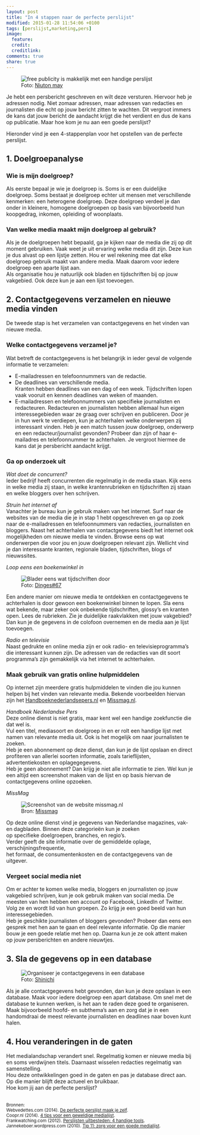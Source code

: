 ```yaml
---
layout: post
title: "In 4 stappen naar de perfecte perslijst"
modified: 2015-01-28 11:54:06 +0100
tags: [perslijst,marketing,pers]
image:
  feature: 
  credit: 
  creditlink: 
comments: true
share: true
---
```

<figure>
<img src="/images/pr.jpg" alt="free publicity is makkelijk met een handige perslijst">
<figcaption>Foto: <a href="http://bit.ly/1wrECk5">Niuton may</a></figcaption>
</figure>

Je hebt een persbericht geschreven en wilt deze versturen. Hiervoor heb je adressen nodig. Niet zomaar adressen, maar adressen van redacties en journalisten die echt op jouw bericht zitten te wachten. Dit vergroot immers de kans dat jouw bericht de aandacht krijgt die het verdient en dus de kans op publicatie. Maar hoe kom je nu aan een goede perslijst? 

Hieronder vind je een 4-stappenplan voor het opstellen van de perfecte
perslijst.

<h2>1. Doelgroepanalyse</h2>

<h3>Wie is mijn doelgroep?</h3>
Als eerste bepaal je wie je doelgroep is. Soms is er een duidelijke doelgroep. Soms bestaat je doelgroep echter uit mensen met verschillende kenmerken: een heterogene doelgroep. Deze doelgroep verdeel je dan onder in kleinere, homogene doelgroepen op basis van bijvoorbeeld hun koopgedrag, inkomen, opleiding of woonplaats. 


<h3>Van welke media maakt mijn doelgroep al gebruik?</h3>
Als je de doelgroepen hebt bepaald, ga je kijken naar de media die zij op dit moment gebruiken. Vaak weet je uit ervaring welke media dit zijn. Deze kun je dus alvast op een lijstje zetten. Hou er wel rekening mee dat elke doelgroep gebruik maakt van andere media. Maak daarom voor iedere doelgroep een aparte lijst aan.<br>
Als organisatie hou je natuurlijk ook bladen en tijdschriften bij op
jouw vakgebied. Ook deze kun je aan een lijst toevoegen.

<h2>2. Contactgegevens verzamelen en nieuwe media vinden</h2>
De tweede stap is het verzamelen van contactgegevens en het vinden van
nieuwe media.

<h3>Welke contactgegevens verzamel je?</h3>
Wat betreft de contactgegevens is het belangrijk in ieder geval de
volgende informatie te verzamelen:<br>
<ul>
<li>E-mailadressen en telefoonnummers van de redactie.</li>
<li>De deadlines van verschillende media.</li>
Kranten hebben deadlines van een dag of een week. Tijdschriften lopen vaak vooruit en kennen deadlines van weken of maanden. 
<li>E-mailadressen en telefoonnummers van specifieke journalisten en
redacteuren. Redacteuren en journalisten hebben allemaal hun eigen interessegebieden waar ze graag over schrijven en publiceren. Door je in hun werk te verdiepen, kun je achterhalen welke onderwerpen zij interessant vinden. Heb je een match tussen jouw doelgroep, onderwerp en een redacteur/journalist gevonden? Probeer dan zijn of haar e-mailadres en telefoonnummer te achterhalen. Je vergroot hiermee de kans dat je persbericht aandacht krijgt.</li> 
</ul>

<h3>Ga op onderzoek uit</h3>

<em>Wat doet de concurrent?</em><br>
Ieder bedrijf heeft concurrenten die regelmatig in de media staan. Kijk eens in welke media zij staan, in welke krantenrubrieken en tijdschriften zij staan en welke bloggers over hen schrijven. 

<em>Struin het internet af</em><br>
Vanachter je bureau kun je gebruik maken van het internet. Surf naar de websites van de media die je in stap 1 hebt opgeschreven en ga op zoek naar de e-mailadressen en telefoonnummers van redacties, journalisten en bloggers. 
Naast het achterhalen van contactgegevens biedt het internet ook mogelijkheden om nieuwe media te vinden. Browse eens op wat onderwerpen die voor jou en jouw doelgroepen relevant zijn. Wellicht vind je dan interessante kranten, regionale bladen, tijdschriften, blogs of nieuwssites.

<em>Loop eens een boekenwinkel in</em><br>

<figure class="floatright">
<img src="/images/tijdschriftenwand.jpg" alt="Blader eens wat
tijdschriften door">
<figcaption>Foto: <a href="http://bit.ly/1uApzVm">Dinges#67</a></figcaption>
</figure>

Een andere manier om nieuwe media te ontdekken en contactgegevens te achterhalen is door gewoon een boekenwinkel binnen te lopen. Sla eens wat bekende, maar zeker ook onbekende tijdschriften, glossy’s en kranten open. Lees de rubrieken. Zie je duidelijke raakvlakken met jouw vakgebied? Dan kun je de gegevens in de colofoon overnemen en de media aan je lijst toevoegen. 

<em>Radio en televisie</em><br>
Naast gedrukte en online media zijn er ook radio- en
televisieprogramma’s die interessant kunnen zijn. De adressen van de
redacties van dit soort programma’s zijn gemakkelijk via het internet
te achterhalen.

<h3>Maak gebruik van gratis online hulpmiddelen</h3>
Op internet zijn meerdere gratis hulpmiddelen te vinden die jou kunnen
helpen bij het vinden van relevante media. Bekende voorbeelden hiervan
zijn het <a href="https://www.handboeknederlandsepers.nl/">Handboeknederlandsepers.nl</a> en <a href="http://www.missmag.nl/">Missmag.nl</a>. 

<em>Handboek Nederlandse Pers</em><br>
Deze online dienst is niet gratis, maar kent wel een handige zoekfunctie die dat wel is.<br>
Vul een titel, mediasoort en doelgroep in en er rolt een handige lijst met namen van relevante media uit. Ook is het mogelijk om naar journalisten te zoeken.<br>
Heb je een abonnement op deze dienst, dan kun je de lijst opslaan en direct profiteren van allerlei soorten informatie, zoals tarieflijsten, advertentiekosten en oplagegegevens.<br> 
Heb je geen abonnement? Dan krijg je niet alle informatie te zien. Wel kun je een altijd een screenshot maken van de lijst en op basis hiervan de contactgegevens online opzoeken. 


<em>MissMag</em><br>

<figure class="floatright">
<img src="/images/missmag.png" alt="Screenshot van de website missmag.nl">
<figcaption>Bron: <a href="http://www.missmag.nl/">Missmag</a></figcaption>
</figure>
Op deze online dienst vind je gegevens van Nederlandse magazines, vak- en dagbladen. Binnen deze categorieën kun je zoeken <br>op specifieke doelgroepen, branches, en regio’s.<br>
Verder geeft de site informatie over de gemiddelde oplage, verschijningsfrequentie, <br>het formaat, de consumentenkosten en de contactgegevens van de uitgever. 

<h3>Vergeet social media niet</h3>
Om er achter te komen welke media, bloggers en journalisten op jouw vakgebied schrijven, kun je ook gebruik maken van social media. De meesten van hen hebben een account op Facebook, LinkedIn of Twitter. Volg ze en wordt lid van hun groepen. Zo krijg je een goed beeld van hun interessegebieden.<br>
Heb je geschikte journalisten of bloggers gevonden? Probeer dan eens een gesprek met hen aan te gaan en deel relevante informatie. Op die manier bouw je een goede relatie met hen op. Daarna kun je ze ook attent maken op jouw persberichten en andere nieuwtjes. 

<h2>3. Sla de gegevens op in een database</h2>

<figure class="floatright">
<img src="/images/archief.jpg" alt="Organiseer je contactgegevens in
een database">
<figcaption>Foto: <a href="http://bit.ly/1BnNWYT">Shinichi</a></figcaption>
</figure>
Als je alle contactgegevens hebt gevonden, dan kun je deze opslaan in een database. Maak voor iedere doelgroep een apart database. 
Om snel met de database te kunnen werken, is het aan te raden deze goed te organiseren. Maak bijvoorbeeld hoofd- en subthema’s aan en zorg dat je in een handomdraai de meest relevante journalisten en deadlines naar boven kunt halen.

<h2>4. Hou veranderingen in de gaten</h2>
Het medialandschap verandert snel. Regelmatig komen er nieuwe media bij en soms verdwijnen titels. Daarnaast wisselen redacties regelmatig van samenstelling.<br>
Hou deze ontwikkelingen goed in de gaten en pas je database direct aan. Op die manier blijft deze actueel en bruikbaar. 
<br>
Hoe kom jij aan de perfecte perslijst?
<br><br>

<small>Bronnen:<br>
Webvedettes.com (2014). <a href="http://www.webvedettes.nl/de-perfecte-perslijst-maak-je-zelf/">De perfecte perslijst maak je zelf</a>.<br> 
Coopr.nl (2014). <a href="http://www.coopr.nl/blog/4-tips-voor-een-geweldige-medialijst">4 tips voor een geweldige medialijst</a>.<br> 
Frankwatching.com (2012). <a href="http://www.frankwatching.com/archive/2012/10/02/perslijsten-uitbesteden-4-handige-tools/">Perslijsten uitbesteden: 4 handige tools</a>.<br> 
Jannekeboer.wordpress.com (2010). <a
href="https://jannekeboer.wordpress.com/2010/03/24/tip-11-zorg-voor-een-goede-medialijst/">Tip
11: zorg voor een goede medialijst</a>.
</small>





